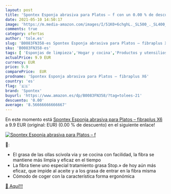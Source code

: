 ```yaml
---
layout: post
title: 'Spontex Esponja abrasiva para Platos – f con un 0.00 % de descuento'
date: 2021-05-10 14:50:17
image: 'https://m.media-amazon.com/images/I/51K0+6chghL._SL500_._SL400_.jpg'
comments: true
category: ofertas
author: 'tole.es'
slug: 'B0083FN358-es Spontex Esponja abrasiva para Platos – fibraplus X6'
sku: 'B0083FN358-es'
tags: [ 'Esponjas de limpieza','Hogar y cocina','Productos y utensilios de limpieza','spontex', ]
actualPrice: 9.9 EUR
currency: EUR
price: 9.9
comparePrice:  EUR
prodname: 'Spontex Esponja abrasiva para Platos – fibraplus X6'
country: 'es'
flag: '🇪🇸'
brand: 'Spontex'
buyurl: 'https://www.amazon.es/dp/B0083FN358/?tag=tolees-21'
descuento: '0.00'
average: '8.56666666666667'
---
```


En este momento está [Spontex Esponja abrasiva para Platos – fibraplus X6](https://www.amazon.es/dp/B0083FN358/?tag=tolees-21) a 9.9 EUR (original:  EUR) (0.00 %  de descuento) en el siguiente enlace!

[![Spontex Esponja abrasiva para Platos – f](https://m.media-amazon.com/images/I/51K0+6chghL._SL500_._SL400_.jpg)](https://www.amazon.es/dp/B0083FN358/?tag=tolees-21)

🔎:

- El grasa de las ollas scivola via y se cocina con facilidad, la fibra se mantiene más limpia y eficaz en el tiempo
- La fibra tiene uno especial tratamiento grasa Stop.» de hoy aún más eficaz, que impide al aceite y a los grasa de entrar en la fibra misma
- Cómodo de coger con la característica forma ergonómica

[🛒 Aquí!!!](https://www.amazon.es/dp/B0083FN358/?tag=tolees-21)
